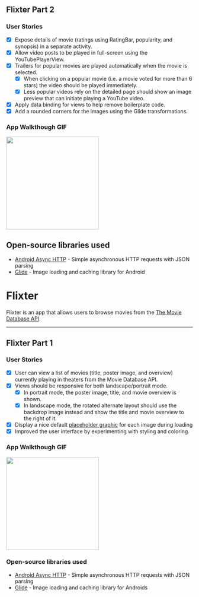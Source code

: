 ## Flixter Part 2

### User Stories

- [x] Expose details of movie (ratings using RatingBar, popularity, and synopsis) in a separate activity.
- [x] Allow video posts to be played in full-screen using the YouTubePlayerView.
- [x] Trailers for popular movies are played automatically when the movie is selected.
  - [x] When clicking on a popular movie (i.e. a movie voted for more than 6 stars) the video should be played immediately.
  - [x] Less popular videos rely on the detailed page should show an image preview that can initiate playing a YouTube video.
- [x] Apply data binding for views to help remove boilerplate code.
- [x] Add a rounded corners for the images using the Glide transformations.

### App Walkthough GIF

<img src="https://github.com/Sameeksha22/Flixter/blob/master/walkthrough2.gif" width=250><br>


## Open-source libraries used
- [Android Async HTTP](https://github.com/codepath/CPAsyncHttpClient) - Simple asynchronous HTTP requests with JSON parsing
- [Glide](https://github.com/bumptech/glide) - Image loading and caching library for Android



# Flixter
Flixter is an app that allows users to browse movies from the [The Movie Database API](http://docs.themoviedb.apiary.io/#).

---

## Flixter Part 1

### User Stories

- [x] User can view a list of movies (title, poster image, and overview) currently playing in theaters from the Movie Database API.
- [x] Views should be responsive for both landscape/portrait mode.
   - [x] In portrait mode, the poster image, title, and movie overview is shown.
   - [x] In landscape mode, the rotated alternate layout should use the backdrop image instead and show the title and movie overview to the right of it.
- [x] Display a nice default [placeholder graphic](https://guides.codepath.org/android/Displaying-Images-with-the-Glide-Library#advanced-usage) for each image during loading
- [x] Improved the user interface by experimenting with styling and coloring.

### App Walkthough GIF

<img src="https://github.com/Sameeksha22/Flixter/blob/master/walkthrough.gif" width=250><br>


### Open-source libraries used

- [Android Async HTTP](https://github.com/codepath/CPAsyncHttpClient) - Simple asynchronous HTTP requests with JSON parsing
- [Glide](https://github.com/bumptech/glide) - Image loading and caching library for Androids
